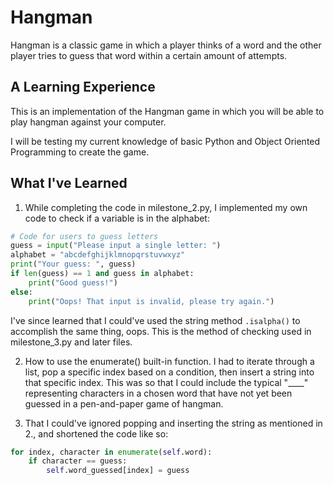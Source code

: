 # Hangman
Hangman is a classic game in which a player thinks of a word and the other player tries to guess that word within a certain amount of attempts.

## A Learning Experience
This is an implementation of the Hangman game in which you will be able to play hangman against your computer.

I will be testing my current knowledge of basic Python and Object Oriented Programming to create the game.

## What I've Learned
1. While completing the code in milestone_2.py, I implemented my own code to check if a variable is in the alphabet:
``` python
# Code for users to guess letters
guess = input("Please input a single letter: ")
alphabet = "abcdefghijklmnopqrstuvwxyz"
print("Your guess: ", guess)
if len(guess) == 1 and guess in alphabet:
    print("Good guess!")
else:
    print("Oops! That input is invalid, please try again.")
```
I've since learned that I could've used the string method `.isalpha()` to accomplish the same thing, oops. This is the method of checking used in milestone_3.py and later files.

2. How to use the enumerate() built-in function. I had to iterate through a list, pop a specific index based on a condition, then insert a string into that specific index. This was so that I could include the typical "____" representing characters in a chosen word that have not yet been guessed in a pen-and-paper game of hangman.

3. That I could've ignored popping and inserting the string as mentioned in 2., and shortened the code like so: 
``` python
for index, character in enumerate(self.word):
    if character == guess:
        self.word_guessed[index] = guess
```